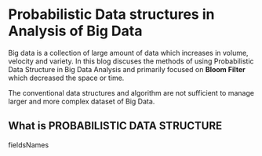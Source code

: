 
# Probabilistic Data structures in Analysis of Big Data
Big data is a collection of large amount of data which increases in volume, velocity and variety. In this blog discuses the methods of using Probabilistic Data Structure in Big Data Analysis and primarily focused on **Bloom Filter** which decreased the space or time.

The conventional data structures and algorithm are not sufficient to manage larger and more complex dataset of Big Data.

## What is PROBABILISTIC DATA STRUCTURE
fieldsNames

<!--stackedit_data:
eyJoaXN0b3J5IjpbNzk5NTY1MDIsLTIxMjI0NjU3ODEsNDU4OD
kwMDEzLC0xNjU2ODc3MDEwLDExODM0NTIzNDgsLTE4OTU5ODk1
NTEsMjExNzgxMjg4MSwxNTA1MjcwMjk2LC0xOTY4NjcxNzMsLT
YzNzMzNjAwNiwtODIyODE4MjQwLC0yMDczMzU0Njc4LDEyNTc5
MTM3NjgsLTczNDI2MzE5MywxNzE3MjE5Nzc0LC05Mzk3MzYxNT
gsLTEwMDk2NDUwMTMsLTc5MjA5ODkwMiwtMTYxNjYyODgxNiwt
MTAyODA2MjkyNV19
-->